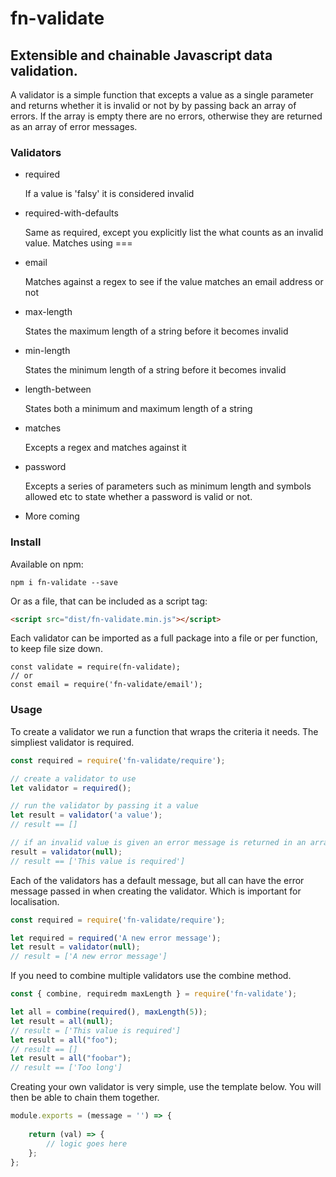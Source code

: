 # fn-validate

## Extensible and chainable Javascript data validation. 

A validator is a simple function that excepts a value as a single parameter and returns whether it is invalid or not by by passing back an array of errors. If the array is empty there are no errors, otherwise they are returned as an array of error messages.

### Validators

- required

    If a value is 'falsy' it is considered invalid

- required-with-defaults

    Same as required, except you explicitly list the what counts as an invalid value. Matches using ===

- email

    Matches against a regex to see if the value matches an email address or not

- max-length

    States the maximum length of a string before it becomes invalid

- min-length

    States the minimum length of a string before it becomes invalid

- length-between

    States both a minimum and maximum length of a string

- matches

    Excepts a regex and matches against it

- password

    Excepts a series of parameters such as minimum length and symbols allowed etc to state whether a password is valid or not.

- More coming

### Install

Available on npm:

```
npm i fn-validate --save
```

Or as a file, that can be included as a script tag:

```html
<script src="dist/fn-validate.min.js"></script>
```

Each validator can be imported as a full package into a file or per function, to keep file size down.

```
const validate = require(fn-validate);
// or
const email = require('fn-validate/email');
```

### Usage

To create a validator we run a function that wraps the criteria it needs. The simpliest validator is required.

```js
const required = require('fn-validate/require');

// create a validator to use
let validator = required();

// run the validator by passing it a value
let result = validator('a value');
// result == []

// if an invalid value is given an error message is returned in an array
result = validator(null);
// result == ['This value is required']
```

Each of the validators has a default message, but all can have the error message passed in when creating the validator. Which is important for localisation.

```js
const required = require('fn-validate/require');

let required = required('A new error message');
let result = validator(null);
// result = ['A new error message']
```

If you need to combine multiple validators use the combine method.

```js
const { combine, requiredm maxLength } = require('fn-validate');

let all = combine(required(), maxLength(5));
let result = all(null);
// result = ['This value is required']
let result = all("foo");
// result == []
let result = all("foobar");
// result == ['Too long']
```

Creating your own validator is very simple, use the template below. You will then be able to chain them together.

```js
module.exports = (message = '') => {
    
    return (val) => {
        // logic goes here
    };
};
```